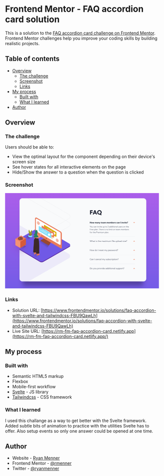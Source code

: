 # Frontend Mentor - FAQ accordion card solution

This is a solution to the [FAQ accordion card challenge on Frontend Mentor](https://www.frontendmentor.io/challenges/faq-accordion-card-XlyjD0Oam). Frontend Mentor challenges help you improve your coding skills by building realistic projects. 

## Table of contents

- [Overview](#overview)
  - [The challenge](#the-challenge)
  - [Screenshot](#screenshot)
  - [Links](#links)
- [My process](#my-process)
  - [Built with](#built-with)
  - [What I learned](#what-i-learned)
- [Author](#author)

## Overview

### The challenge

Users should be able to:

- View the optimal layout for the component depending on their device's screen size
- See hover states for all interactive elements on the page
- Hide/Show the answer to a question when the question is clicked

### Screenshot

![](./screenshot.png)

### Links

- Solution URL: [https://www.frontendmentor.io/solutions/faq-accordion-with-svelte-and-tailwindcss-FBU9QawLh](https://www.frontendmentor.io/solutions/faq-accordion-with-svelte-and-tailwindcss-FBU9QawLh)
- Live Site URL: [https://rm-fm-faq-accordion-card.netlify.app](https://rm-fm-faq-accordion-card.netlify.app/)

## My process

### Built with

- Semantic HTML5 markup
- Flexbox
- Mobile-first workflow
- [Svelte](https://svelte.dev/) - JS library
- [Tailwindcss](https://tailwindcss.com/) - CSS framework

### What I learned

I used this challange as a way to get better with the Svelte framework. Added subtle bits of animation to practice with the utilities Svelte has to offer. Also setup events so only one answer could be opened at one time.

## Author

- Website - [Ryan Menner](https://ryanmenner.com)
- Frontend Mentor - [@rmenner](https://www.frontendmentor.io/profile/rmenner)
- Twitter - [@ryanmenner](https://twitter.com/ryanmenner)

